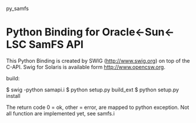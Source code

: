 py_samfs

Python Binding for Oracle<-Sun<-LSC SamFS API
========

This Python Binding is created by SWIG (http://www.swig.org) on top of the C-API.
Swig for Solaris is available form http://www.opencsw.org.

build:

 $ swig -python samapi.i 
 $ python setup.py build_ext 
 $ python setup.py install


The return code 0 = ok, other = error, are mapped to python exception. 
Not all function are implemented yet, see samfs.i
